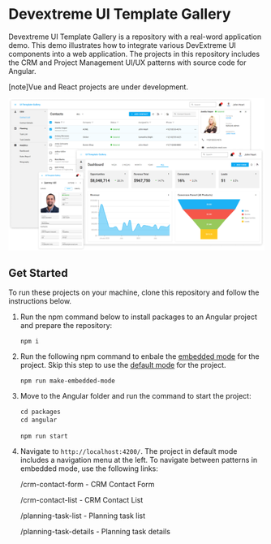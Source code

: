 # Devextreme UI Template Gallery

Devextreme UI Template Gallery is a repository with a real-word application demo. This demo illustrates how to integrate various DevExtreme UI components into a web application. The projects in this repository includes the CRM and Project Management UI/UX patterns with source code for Angular.

[note]Vue and React projects are under development.

![Devextreme UI Template Gallery](/images/ui-template-gallery.png)

## Get Started

To run these projects on your machine, clone this repository and follow the instructions below.

1. Run the npm command below to install packages to an Angular project and prepare the repository: 

    ```
    npm i
    ```

2. Run the following npm command to enbale the [embedded mode](https://devexpress.github.io/devextreme-ui-templates-gallery/material.blue.light/angular/embedded/) for the project. Skip this step to use the [default mode](https://devexpress.github.io/devextreme-ui-templates-gallery/material.blue.light/angular/default/) for the project.

    ```
    npm run make-embedded-mode
    ```

2. Move to the Angular folder and run the command to start the project:

    ```
    cd packages
    cd angular

    npm run start
    ```

3. Navigate to `http://localhost:4200/`. 
    The project in default mode includes a navigation menu at the left. To navigate between patterns in embedded mode, use the following links:

    /crm-contact-form - CRM Contact Form

    /crm-contact-list - CRM Contact List

    /planning-task-list - Planning task list

    /planning-task-details - Planning task details